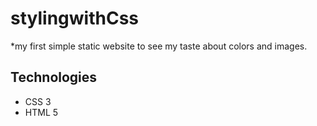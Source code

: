 # stylingwithCss
*my first simple static website to see my taste about colors and images.

## Technologies
* CSS 3
* HTML 5
